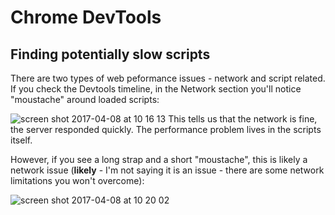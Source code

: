 # Chrome DevTools

## Finding potentially slow scripts
There are two types of web peformance issues - network and script related.
If you check the Devtools timeline, in the Network section you'll notice "moustache" around loaded scripts:

![screen shot 2017-04-08 at 10 16 13](https://cloud.githubusercontent.com/assets/6684554/24827093/7eebd77e-1c44-11e7-917c-ef044ee3c7e9.png)
This tells us that the network is fine, the server responded quickly. The performance problem lives in the scripts itself.

However, if you see a long strap and a short "moustache", this is likely a network issue 
(**likely** - I'm not saying it is an issue - there are some network limitations you won't overcome):

![screen shot 2017-04-08 at 10 20 02](https://cloud.githubusercontent.com/assets/6684554/24827111/08a125c8-1c45-11e7-8c5f-cb7aca581562.png)
